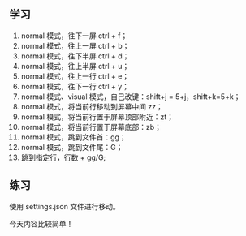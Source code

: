 ## 学习

1. normal 模式，往下一屏 ctrl + f；
2. normal 模式，往上一屏 ctrl + b；
3. normal 模式，往下半屏 ctrl + d；
4. normal 模式，往上半屏 ctrl + u；
5. normal 模式，往上一行 ctrl + e；
6. normal 模式，往下一行 ctrl + y；
7. normal 模式、visual 模式，自己改键：shift+j = 5+j，shift+k=5+k；
8. normal 模式，将当前行移动到屏幕中间 zz；
9. normal 模式，将当前行置于屏幕顶部附近：zt；
10. normal 模式，将当前行置于屏幕底部：zb；
11. normal 模式，跳到文件首：gg；
12. normal 模式，跳到文件尾：G；
13. 跳到指定行，行数 + gg/G;

## 练习

使用 settings.json 文件进行移动。

今天内容比较简单！
